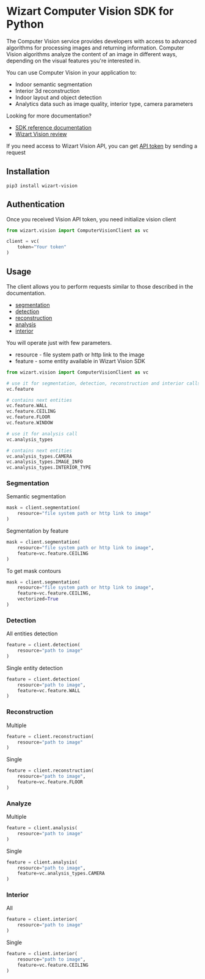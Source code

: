 # Wizart Computer Vision SDK for Python

The Computer Vision service provides developers with access to advanced algorithms for processing images and returning information. Computer Vision algorithms analyze the content of an image in different ways, depending on the visual features you're interested in.

You can use Computer Vision in your application to:
- Indoor semantic segmentation
- Interior 3d reconstruction
- Indoor layout and object detection
- Analytics data such as image quality, interior type, camera parameters

Looking for more documentation?

* [SDK reference documentation](https://vision-api.wizart.ai/)
* [Wizart Vision review](https://wizart.ai/vision-api)

If you need access to Wizart Vision API, you can get [API token](https://wizart.ai/trial?source=vision_api) by sending a request

## Installation
```shell
pip3 install wizart-vision
```
## Authentication
Once you received Vision API token, you need initialize vision client
```python
from wizart.vision import ComputerVisionClient as vc

client = vc(
    token="Your token"
)
```
## Usage
The client allows you to perform requests similar to those described in the documentation.
* [segmentation](https://vision-api.wizart.ai/#815786b5-c8a5-42fa-94d5-f7a546e7804b)
* [detection](https://vision-api.wizart.ai/#c07fcc19-4b45-4803-b9cf-e1ab85100ed6)
* [reconstruction](https://vision-api.wizart.ai/#7d66e46a-e70f-4806-9a4d-a63659bf4ad3)
* [analysis](https://vision-api.wizart.ai/#29213748-6fe3-4086-ac90-ae8fe8b1bb7f)
* [interior](https://vision-api.wizart.ai/#c2d17dae-e9cc-4c3f-8097-5201524e015a)

You will operate just with few parameters.

- resource - file system path or http link to the image
- feature - some entity available in Wizart Vision SDK

```python
from wizart.vision import ComputerVisionClient as vc

# use it for segmentation, detection, reconstruction and interior calls
vc.feature

# contains next entities
vc.feature.WALL
vc.feature.CEILING
vc.feature.FLOOR
vc.feature.WINDOW

# use it for analysis call
vc.analysis_types

# contains next entities
vc.analysis_types.CAMERA
vc.analysis_types.IMAGE_INFO
vc.analysis_types.INTERIOR_TYPE
```

### Segmentation
Semantic segmentation
```python
mask = client.segmentation(
    resource="file system path or http link to image"
)
```
Segmentation by feature
```python
mask = client.segmentation(
    resource="file system path or http link to image",
    feature=vc.feature.CEILING
)
```
To get mask contours
```python
mask = client.segmentation(
    resource="file system path or http link to image",
    feature=vc.feature.CEILING,
    vectorized=True
)
```

### Detection
All entities detection
```python
feature = client.detection(
    resource="path to image"
)
```
Single entity detection
```python
feature = client.detection(
    resource="path to image",
    feature=vc.feature.WALL
)
```
### Reconstruction
Multiple 
```python
feature = client.reconstruction(
    resource="path to image"
)
```
Single 
```python
feature = client.reconstruction(
    resource="path to image",
    feature=vc.feature.FLOOR
)
```
### Analyze
Multiple 
```python
feature = client.analysis(
    resource="path to image"
)
```
Single 
```python
feature = client.analysis(
    resource="path to image",
    feature=vc.analysis_types.CAMERA
)
```
### Interior
All
```python
feature = client.interior(
    resource="path to image"
)
```
Single 
```python
feature = client.interior(
    resource="path to image",
    feature=vc.feature.CEILING
)
```